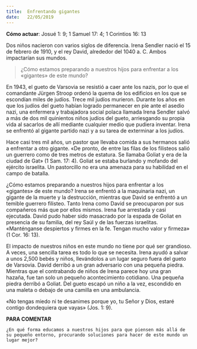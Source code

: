 ```yaml
---
title:  Enfrentando gigantes
date:   22/05/2019
---
```


 **Cómo actuar**: Josué 1: 9; 1 Samuel 17: 4; 1 Corintios 16: 13 

Dos niños nacieron con varios siglos de diferencia. Irena Sendler nació el 15 de febrero de 1910, y el rey David, alrededor del 1040 a. C. Ambos impactarían sus mundos. 

> ¿Cómo estamos preparando a nuestros hijos para enfrentar a los «gigantes» de este mundo? 

En 1943, el gueto de Varsovia se resistió a caer ante los nazis, por lo que el comandante Jürgen Stroop ordenó la quema de los edificios en los que se escondían miles de judíos. Trece mil judíos murieron. Durante los años en que los judíos del gueto habían logrado permanecer en pie ante el asedio nazi, una enfermera y trabajadora social polaca llamada Irena Sendler salvó a más de dos mil quinientos niños judíos del gueto, arriesgando su propia vida al sacarlos de allí mediante cualquier medio que pudiera inventar. Irena se enfrentó al gigante partido nazi y a su tarea de exterminar a los judíos. 

Hace casi tres mil años, un pastor que llevaba comida a sus hermanos salió a enfrentar a otro gigante. «De pronto, de entre las filas de los filisteos salió un guerrero como de tres metros de estatura. Se llamaba Goliat y era de la ciudad de Gat» (1 Sam. 17: 4). Goliat se estaba burlando y mofando del ejército israelita. Un pastorcillo no era una amenaza para su habilidad en el campo de batalla. 

¿Cómo estamos preparando a nuestros hijos para enfrentar a los «gigantes» de este mundo? Irena se enfrentó a la maquinaria nazi, un gigante de la muerte y la destrucción, mientras que David se enfrentó a un temible guerrero filisteo. Tanto Irena como David se preocuparon por sus compañeros más que por ellos mismos. Irena fue arrestada y casi ejecutada. David pudo haber sido masacrado por la espada de Goliat en presencia de su familia, del rey Saúl y de las fuerzas israelitas. «Manténganse despiertos y firmes en la fe. Tengan mucho valor y firmeza» (1 Cor. 16: 13). 

El impacto de nuestros niños en este mundo no tiene por qué ser grandioso. A veces, una sencilla tarea es todo lo que se necesita. Irena ayudó a salvar a unos 2,500 bebés y niños, llevándolos a un lugar seguro fuera del gueto de Varsovia. David derribó a un gran adversario con una pequeña piedra. Mientras que el contrabando de niños de Irena parece hoy una gran hazaña, fue tan solo un pequeño acontecimiento cotidiano. Una pequeña piedra derribó a Goliat. Del gueto escapó un niño a la vez, escondido en una maleta o debajo de una camilla en una ambulancia. 

«No tengas miedo ni te desanimes porque yo, tu Señor y Dios, estaré contigo dondequiera que vayas» (Jos. 1: 9). 

**PARA COMENTAR** 

`¿En qué forma educamos a nuestros hijos para que piensen más allá de su pequeño entorno, procurando soluciones para hacer de este mundo un lugar mejor?`